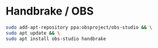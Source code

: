 # Handbrake / OBS

```sh
sudo add-apt-repository ppa:obsproject/obs-studio && \
sudo apt update && \
sudo apt install obs-studio handbrake
```
